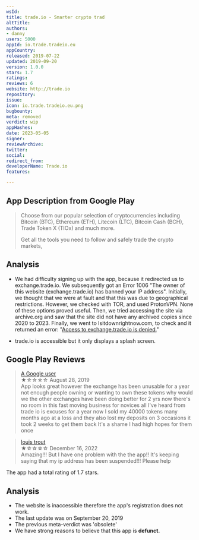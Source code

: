 ```yaml
---
wsId: 
title: trade.io - Smarter crypto trad
altTitle: 
authors:
- danny
users: 5000
appId: io.trade.tradeio.eu
appCountry: 
released: 2019-07-22
updated: 2019-09-20
version: 1.0.0
stars: 1.7
ratings: 
reviews: 6
website: http://trade.io
repository: 
issue: 
icon: io.trade.tradeio.eu.png
bugbounty: 
meta: removed
verdict: wip
appHashes: 
date: 2023-05-05
signer: 
reviewArchive: 
twitter: 
social: 
redirect_from: 
developerName: Trade.io
features: 

---
```


## App Description from Google Play 

> Choose from our popular selection of cryptocurrencies including Bitcoin (BTC), Ethereum (ETH), Litecoin (LTC), Bitcoin Cash (BCH), Trade Token X (TIOx) and much more.
>
> Get all the tools you need to follow and safely trade the crypto markets,

## Analysis 

- We had difficulty signing up with the app, because it redirected us to exchange.trade.io. We subsequently got an Error 1006 "The owner of this website (exchange.trade.io) has banned your IP address". Initially, we thought that we were at fault and that this was due to geographical restrictions. However, we checked with TOR, and used ProtonVPN. None of these options proved useful. Then, we tried accessing the site via archive.org and saw that the site did not have any archived copies since 2020 to 2023. Finally, we went to Isitdownrightnow.com, to check and it returned an error: "[Access to exchange.trade.io is denied.](https://www.isitdownrightnow.com/exchange.trade.io.html)" 

- trade.io is accessible but it only displays a splash screen.

## Google Play Reviews 

> [A Google user](https://play.google.com/store/apps/details?id=io.trade.tradeio.eu&gl=us)<br>
  ★☆☆☆☆ August 28, 2019 <br>
       App looks great however the exchange has been unusable for a year not enough people owning or wanting to own these tokens why would we the other exchanges have been doing better for 2 yrs now there's no room in this fast moving business for novices all I've heard from trade io is excuses for a year now I sold my 40000 tokens many months ago at a loss and they also lost my deposits on 3 occasions it took 2 weeks to get them back It's a shame I had high hopes for them once

> [louis trout](https://play.google.com/store/apps/details?id=io.trade.tradeio.eu&gl=us)<br>
  ★☆☆☆☆ December 16, 2022 <br>
       Amazing!!! But I have one problem with the the app!! It's keeping saying that my ip address has been suspended!!! Please help

The app had a total rating of 1.7 stars.

## Analysis 

- The website is inaccessible therefore the app's registration does not work. 
- The last update was on September 20, 2019
- The previous meta-verdict was 'obsolete'
- We have strong reasons to believe that this app is **defunct.**